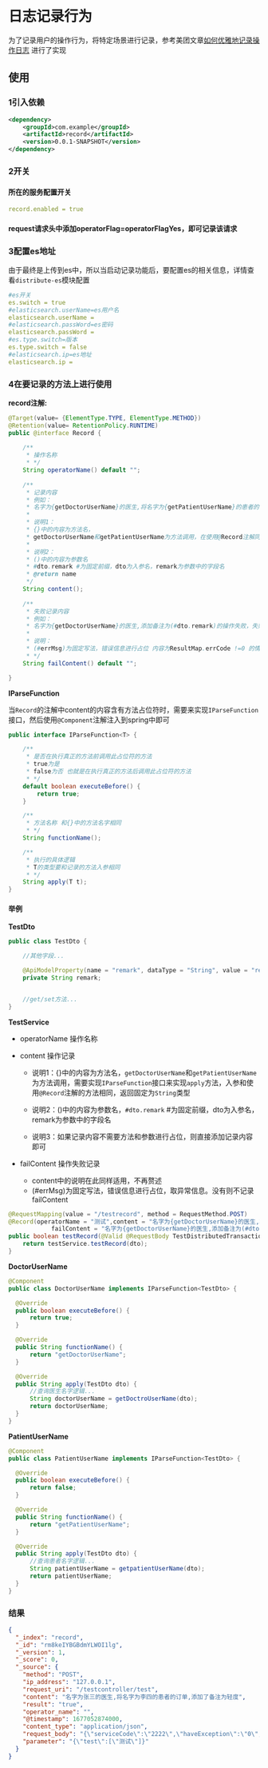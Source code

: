# 日志记录行为
为了记录用户的操作行为，将特定场景进行记录，参考美团文章[如何优雅地记录操作日志](https://tech.meituan.com/2021/09/16/operational-logbook.html)
进行了实现
## 使用
### 1引入依赖
```xml
<dependency>
    <groupId>com.example</groupId>
    <artifactId>record</artifactId>
    <version>0.0.1-SNAPSHOT</version>
</dependency>
```
### 2开关
#### 所在的服务配置开关
```yml
record.enabled = true
```
#### request请求头中添加operatorFlag=operatorFlagYes，即可记录该请求
### 3配置es地址
由于最终是上传到es中，所以当启动记录功能后，要配置es的相关信息，详情查看`distribute-es`模块配置
```yml
#es开关
es.switch = true
#elasticsearch.userName=es用户名
elasticsearch.userName = 
#elasticsearch.passWord=es密码
elasticsearch.passWord = 
#es.type.switch=版本
es.type.switch = false
#elasticsearch.ip=es地址
elasticsearch.ip = 
```
### 4在要记录的方法上进行使用
**record注解:**
```java
@Target(value= {ElementType.TYPE, ElementType.METHOD})
@Retention(value= RetentionPolicy.RUNTIME)
public @interface Record {
    
    /**
     * 操作名称
     * */
    String operatorName() default "";
    
    /**
     * 记录内容 
     * 例如：
     * 名字为{getDoctorUserName}的医生,将名字为{getPatientUserName}的患者的订单,添加了备注为(#dto.remark)
     *
     * 说明1：
     * {}中的内容为方法名，
     * getDoctorUserName和getPatientUserName为方法调用，在使用@Record注解同一类中添加此方法，入参和使用@Record注解的方法相同，返回值必须为String类型
     *
     * 说明2：
     * ()中的内容为参数名
     * #dto.remark #为固定前缀，dto为入参名，remark为参数中的字段名
     * @return name
     */
    String content();
    
    /**
     * 失败记录内容
     * 例如：
     * 名字为{getDoctorUserName}的医生,添加备注为(#dto.remark)的操作失败，失败原因为(#errMsg)
     *
     * 说明：
     * (#errMsg)为固定写法，错误信息进行占位 内容为ResultMap.errCode !=0 的情况下 ResultMap.errMsg的信息
     * */
    String failContent() default "";

}
```
**IParseFunction**

当`Record`的注解中content的内容含有方法占位符时，需要来实现`IParseFunction`接口，然后使用`@Component`注解注入到spring中即可

```java
public interface IParseFunction<T> {

    /**
     * 是否在执行真正的方法前调用此占位符的方法
     * true为是
     * false为否 也就是在执行真正的方法后调用此占位符的方法
     * */
    default boolean executeBefore() {
        return true;
    }

    /**
     * 方法名称 和{}中的方法名字相同
     * */
    String functionName();

    /**
     * 执行的具体逻辑
     * T的类型要和记录的方法入参相同
     * */
    String apply(T t);
}
```
#### 举例

**TestDto**

```java
public class TestDto {

    //其他字段...

    @ApiModelProperty(name = "remark", dataType = "String", value = "remark", required = true)
    private String remark;


    //get/set方法...
}
```

**TestService**

- operatorName 操作名称

- content 操作记录

    - 说明1：{}中的内容为方法名，`getDoctorUserName`和`getPatientUserName`为方法调用，需要实现`IParseFunction`接口来实现`apply`方法，入参和使用`@Record`注解的方法相同，返回固定为`String`类型

    - 说明2：()中的内容为参数名，`#dto.remark` #为固定前缀，dto为入参名，remark为参数中的字段名

    - 说明3：如果记录内容不需要方法和参数进行占位，则直接添加记录内容即可

- failContent 操作失败记录

    - content中的说明在此同样适用，不再赘述
    - (#errMsg)为固定写法，错误信息进行占位，取异常信息。没有则不记录failContent

```java
@RequestMapping(value = "/testrecord", method = RequestMethod.POST)
@Record(operatorName = "测试",content = "名字为{getDoctorUserName}的医生,将名字为{getPatientUserName}的患者的订单,添加了备注为(#dto.remark)",
            failContent = "名字为{getDoctorUserName}的医生,添加备注为(#dto.remark)的操作失败，失败原因为(#errMsg)")
public boolean testRecord(@Valid @RequestBody TestDistributedTransactionDto dto) {
    return testService.testRecord(dto);
}
```

**DoctorUserName**

```java
@Component
public class DoctorUserName implements IParseFunction<TestDto> {

  @Override
  public boolean executeBefore() {
      return true;
  }

  @Override
  public String functionName() {
      return "getDoctorUserName";
  }

  @Override
  public String apply(TestDto dto) {
      //查询医生名字逻辑...
      String doctorUserName = getDoctroUserName(dto);
      return doctorUserName;
  }
}
```

**PatientUserName**

```java
@Component
public class PatientUserName implements IParseFunction<TestDto> {

  @Override
  public boolean executeBefore() {
      return false;
  }

  @Override
  public String functionName() {
      return "getPatientUserName";
  }

  @Override
  public String apply(TestDto dto) {
      //查询患者名字逻辑...
      String patientUserName = getpatientUserName(dto);
      return patientUserName;
  }
}
```

### 结果
```json
{
  "_index": "record",
  "_id": "rm8keIYBGBdmYLWOI1lg",
  "_version": 1,
  "_score": 0,
  "_source": {
    "method": "POST",
    "ip_address": "127.0.0.1",
    "request_uri": "/testcontroller/test",
    "content": "名字为张三的医生,将名字为李四的患者的订单,添加了备注为轻度",
    "result": "true",
    "operator_name": "",
    "@timestamp": 1677052874000,
    "content_type": "application/json",
    "request_body": "{\"serviceCode\":\"2222\",\"haveException\":\"0\",\"doctorUserName\":\"张三\",\"remark\":\"轻度\",\"plat\":\"2\",\"hospitalNo\":\"2222\",\"ocrAccountInfo\":\"1\",\"patientUserName\":\"李四\"}",
    "parameter": "{\"test\":[\"测试\"]}"
  }
}
```